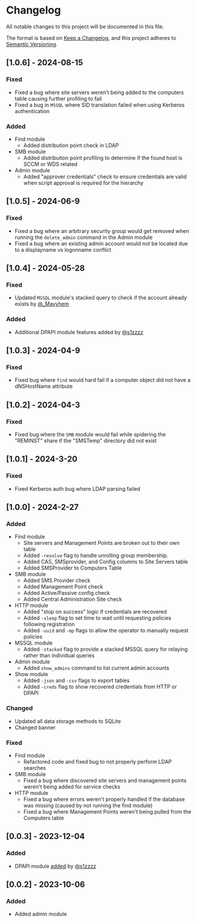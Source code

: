 # Changelog

All notable changes to this project will be documented in this file.

The format is based on [Keep a Changelog](https://keepachangelog.com/en/1.1.0/),
and this project adheres to [Semantic Versioning](https://semver.org/spec/v2.0.0.html).


## [1.0.6] - 2024-08-15

### Fixed

- Fixed a bug where site servers weren't being added to the computers table causing further profiling to fail
- Fixed a bug in `MSSQL` where SID translation failed when using Kerberos authentication


### Added
- Find module
    - Added distribution point check in LDAP
- SMB module
    - Added distribution point profiling to determine if the found host is SCCM or WDS related
- Admin module
    - Added "approver credentials" check to ensure credentials are valid when script approval is required for the hierarchy

## [1.0.5] - 2024-06-9

### Fixed

- Fixed a bug where an arbitrary security group would get removed when running the `delete_admin` command in the Admin module
- Fixed a bug where an existing admin account would not be located due to a displayname vs logonname conflict




## [1.0.4] - 2024-05-28

### Fixed

- Updated `MSSQL` module's stacked query to check if the account already exists by [@_Mayyhem](https://twitter.com/_Mayyhem)

### Added
- Additional DPAPI module features added by [@s1zzzz](https://twitter.com/s1zzzz)


## [1.0.3] - 2024-04-9

### Fixed

- Fixed bug where `find` would hard fail if a computer object did not have a dNSHostName attribute


## [1.0.2] - 2024-04-3

### Fixed

- Fixed bug where the `SMB` module would fail while spidering the "REMINST" share if the "SMSTemp" directory did not exist

## [1.0.1] - 2024-3-20

### Fixed

- Fixed Kerberos auth bug where LDAP parsing failed

## [1.0.0] - 2024-2-27

### Added
- Find module
    - Site servers and Management Points are broken out to their own table
    - Added `-resolve` flag to handle unrolling group membership. 
    - Added CAS, SMSprovider, and Config columns to Site Servers table
    - Added SMSProvider to Computers Table
- SMB module
    - Added SMS Provider check
    - Added Management Point check
    - Added Active/Passive config check
    - Added Central Administration Site check
- HTTP module
    - Added "stop on success" logic if credentials are recovered
    - Added `-sleep` flag to set time to wait until requesting policies following registration
    - Added `-uuid` and `-mp` flags to allow the operator to manually request policies
- MSSQL module
    - Added `-stacked` flag to provide a stacked MSSQL query for relaying rather than individual queries
- Admin module
    - Added `show_admins` command to list current admin accounts
- Show module
    - Added `-json` and `-csv` flags to export tables 
    - Added `-creds` flag to show recovered credentials from HTTP or DPAPI

### Changed
- Updated all data storage methods to SQLite
- Changed banner



### Fixed
- Find module
    - Refactored code and fixed bug to not properly perform LDAP searches
- SMB module
    - Fixed a bug where discovered site servers and management points weren't being added for service checks
- HTTP module
    - Fixed a bug where errors weren't properly handled if the database was missing (caused by not running the find module)
    - Fixed a bug where Management Points weren't being pulled from the Computers table


## [0.0.3] - 2023-12-04

### Added

- DPAPI module [added](https://github.com/garrettfoster13/sccmhunter/pull/30) by [@s1zzzz](https://twitter.com/s1zzzz)


## [0.0.2] - 2023-10-06

### Added

- Added admin module 
